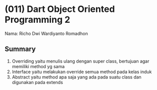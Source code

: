 # (011) Dart Object Oriented Programming 2

Nama: Richo Dwi Wardiyanto Romadhon 

## Summary


1. Overriding yaitu menulis ulang dengan super class, bertujuan agar memiliki method yg sama
2. Interface yaitu melakukan override semua method pada kelas induk 
3. Abstract yaitu method apa saja yang ada pada suatu class dan digunakan pada extends 

